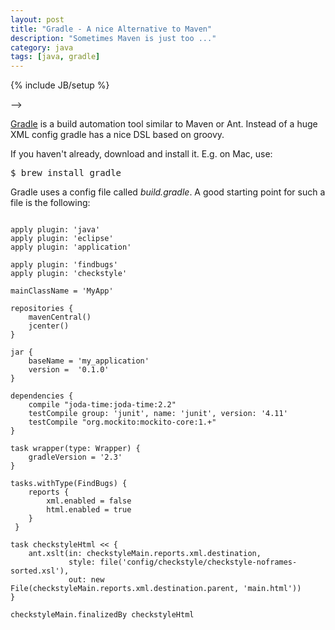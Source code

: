 ```yaml
---
layout: post
title: "Gradle - A nice Alternative to Maven"
description: "Sometimes Maven is just too ..."
category: java 
tags: [java, gradle]
---
```

{% include JB/setup %}



<!-- 
<link rel="stylesheet" href="//cdnjs.cloudflare.com/ajax/libs/highlight.js/8.7/styles/default.min.css"> 
-->
<link rel="stylesheet" href="//cdnjs.cloudflare.com/ajax/libs/highlight.js/8.7/styles/androidstudio.min.css">
<script src="//cdnjs.cloudflare.com/ajax/libs/highlight.js/8.7/highlight.min.js"></script>
<script>hljs.initHighlightingOnLoad();</script>
-->




[Gradle](https://gradle.org/) is a build automation tool similar to Maven or Ant. Instead of a huge XML config gradle has a nice DSL based on groovy.

If you haven't already, download and install it. E.g. on Mac, use:

<pre>
$ brew install gradle
</pre>


Gradle uses a config file called *build.gradle*. A good starting point for such a file is the following:



<pre><code>
apply plugin: 'java'
apply plugin: 'eclipse'
apply plugin: 'application'

apply plugin: 'findbugs'
apply plugin: 'checkstyle'

mainClassName = 'MyApp'

repositories {
    mavenCentral()
    jcenter()
}

jar {
    baseName = 'my_application'
    version =  '0.1.0'
}

dependencies {
    compile "joda-time:joda-time:2.2"
    testCompile group: 'junit', name: 'junit', version: '4.11'
    testCompile "org.mockito:mockito-core:1.+"
}

task wrapper(type: Wrapper) {
    gradleVersion = '2.3'
}

tasks.withType(FindBugs) {
    reports {
        xml.enabled = false
        html.enabled = true
    }
 }

task checkstyleHtml << {
    ant.xslt(in: checkstyleMain.reports.xml.destination,
             style: file('config/checkstyle/checkstyle-noframes-sorted.xsl'),
             out: new File(checkstyleMain.reports.xml.destination.parent, 'main.html'))
}

checkstyleMain.finalizedBy checkstyleHtml
</code></pre>




